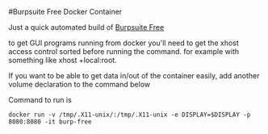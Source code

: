 #Burpsuite Free Docker Container

Just a quick automated build of [Burpsuite Free](https://portswigger.net)

to get GUI programs running from docker you'll need to get the xhost access control sorted before running the command.
for example with something like xhost +local:root.

If you want to be able to get data in/out of the container easily, add another volume declaration to the command below

Command to run is

```
docker run -v /tmp/.X11-unix/:/tmp/.X11-unix -e DISPLAY=$DISPLAY -p 8080:8080 -it burp-free
```
